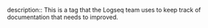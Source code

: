 description:: This is a tag that the Logseq team uses to keep track of documentation that needs to improved.
